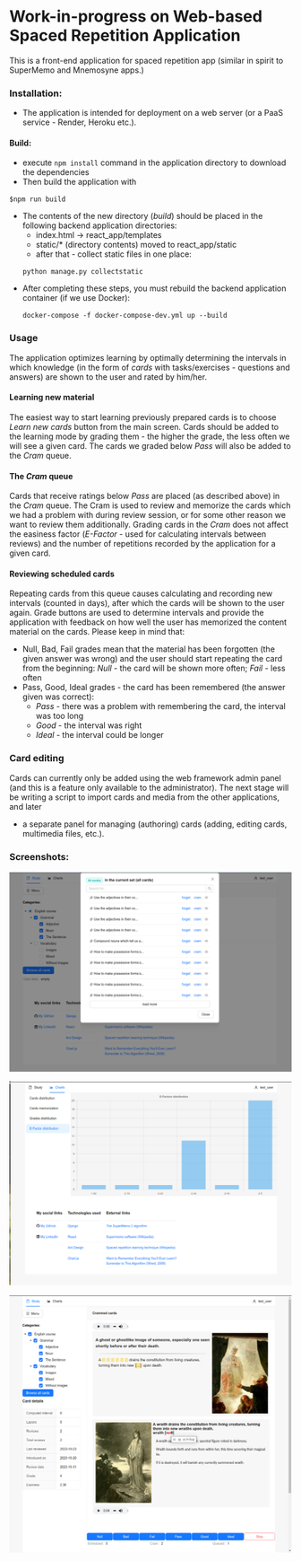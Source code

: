 # Work-in-progress on Web-based Spaced Repetition Application
This is a front-end application for spaced repetition app (similar in spirit to
SuperMemo and Mnemosyne apps.)

### Installation:
* The application is intended for deployment on a web server (or
a PaaS service - Render, Heroku etc.).

#### Build:
* execute ```npm install``` command in the application directory to download the dependencies
* Then build the application with
```
$npm run build
```
* The contents of the new directory (*build*) should be placed in
the following backend application directories:
   * index.html -> react_app/templates
   * static/* (directory contents) moved to react_app/static
   * after that - collect static files in one place:
   ```
   python manage.py collectstatic
   ```
* After completing these steps, you must rebuild the backend application container
(if we use Docker):
   ```
   docker-compose -f docker-compose-dev.yml up --build
   ```
### Usage
The application optimizes learning by optimally determining the intervals in which
knowledge (in the form of *cards* with tasks/exercises - questions and answers)
are shown to the user and rated by him/her.

#### Learning new material
The easiest way to start learning previously prepared cards is to choose
*Learn new cards* button from the main screen.
Cards should be added to the learning mode by grading them -
the higher the grade, the less often we will see a given card. The cards we graded below
*Pass* will also be added to the *Cram* queue.

#### The *Cram* queue
Cards that receive ratings below *Pass* are placed (as described above) in the *Cram* queue.
The Cram is used to review and memorize the cards which
we had a problem with during review session,
or for some other reason we want to review them additionally. Grading
cards in the *Cram* does not affect the easiness factor (*E-Factor* - used for
calculating intervals between reviews) and the number of repetitions recorded by
the application for a given card.

#### Reviewing scheduled cards
Repeating cards from this queue causes calculating and recording new intervals (counted in days),
after which the cards will be shown to the user again. Grade buttons are used to determine intervals
and provide the application with feedback on how well the user has memorized the content
material on the cards. Please keep in mind that:
* Null, Bad, Fail grades mean that the material has been forgotten
(the given answer was wrong) and the user should
start repeating the card from the beginning: *Null* - the card will be shown more often;
*Fail* - less often
* Pass, Good, Ideal grades - the card has been remembered (the answer given was
correct):
   * *Pass* - there was a problem with remembering the card, the interval
was too long
   * *Good* - the interval was right
   * *Ideal* - the interval could be longer

### Card editing
Cards can currently only be added using the web framework admin panel
(and this is a feature only available to the administrator). The next stage will be
writing a script to import cards and media from the other applications, and later
- a separate panel for managing (authoring) cards (adding, editing
cards, multimedia files, etc.).

### Screenshots:
![Card Browser](screenshots/srwa.png)

![Charts](screenshots/srwa_1.png)

![Card reviewing](screenshots/srwa_2.png)